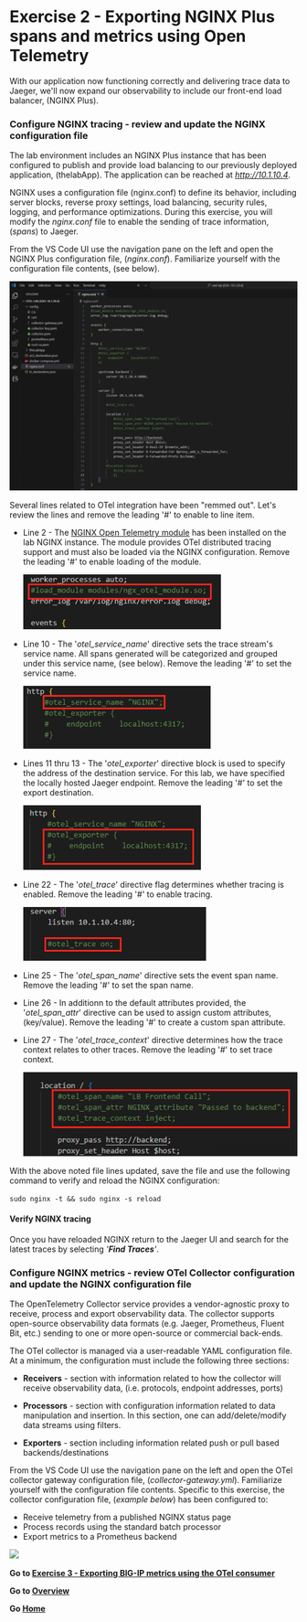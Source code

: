 Exercise 2 - Exporting NGINX Plus spans and metrics using Open Telemetry 
============================================================================

With our application now functioning correctly and delivering trace data to Jaeger, we'll now expand our observability to include our front-end load balancer, (NGINX Plus).  

### Configure NGINX tracing - review and update the NGINX configuration file

The lab environment includes an NGINX Plus instance that has been configured to publish and provide load balancing to our previously deployed application, (thelabApp).  The application can be reached at *http://10.1.10.4*.  

NGINX uses a configuration file (nginx.conf) to define its behavior, including server blocks, reverse proxy settings, load balancing, security rules, logging, and performance optimizations.  During this exercise, you will modify the *nginx.conf* file to enable the sending of trace information, (*spans*) to Jaeger. 

From the VS Code UI use the navigation pane on the left and open the NGINX Plus configuration file, (*nginx.conf*).  Familiarize yourself with the configuration file contents, (see below).  

<img src= "../images/Picture39.png">

Several lines related to OTel integration have been "remmed out".  Let's review the lines and remove the leading '#' to enable to line item.

- Line 2 - The [NGINX Open Telemetry module](https://docs.nginx.com/nginx/admin-guide/dynamic-modules/opentelemetry/) has been installed on the lab NGINX instance.  The module provides OTel distributed tracing support and must also be loaded via the NGINX configuration.  Remove the leading '#' to enable loading of the module.

   <img src= "../images/Picture40.png">

- Line 10 - The '*otel_service_name*' directive sets the trace stream's service name.  All spans generated will be categorized and grouped under this service name, (see below). Remove the leading '#' to set the service name.

    <img src= "../images/Picture41.png">

- Lines 11 thru 13 - The '*otel_exporter*' directive block is used to specify the address of the destination service. For this lab, we have specified the locally hosted Jaeger endpoint. Remove the leading '#' to set the export destination.

   <img src= "../images/Picture42.png">
- Line 22 - The '*otel_trace*' directive flag determines whether tracing is enabled. Remove the leading '#' to enable tracing.  

   <img src= "../images/Picture43.png">

- Line 25 - The '*otel_span_name*' directive sets the event span name. Remove the leading '#' to set the span name.
- Line 26 - In additionn to the default attributes provided, the '*otel_span_attr*' directive can be used to assign custom attributes, (key/value). Remove the leading '#' to create a custom span attribute. 
- Line 27 - The '*otel_trace_context*' directive determines how the trace context relates to other traces. Remove the leading '#' to set trace context.

   <img src= "../images/Picture44.png">

With the above noted file lines updated, save the file and use the following command to verify and reload the NGINX configuration:

```sudo nginx -t && sudo nginx -s reload```

#### Verify NGINX tracing
Once you have reloaded NGINX return to the Jaeger UI and search for the latest traces by selecting *'**Find Traces**'*.


### Configure NGINX metrics - review OTel Collector configuration and update the NGINX configuration file

The OpenTelemetry Collector service provides a vendor-agnostic proxy to receive, process and export observability data.  The collector supports open-source observability data formats (e.g. Jaeger, Prometheus, Fluent Bit, etc.) sending to one or more open-source or commercial back-ends.

The OTel collector is managed via a user-readable YAML configuration file.  At a minimum, the configuration must include the following three sections:
- **Receivers** - section with information related to how the collector will receive observability data, (i.e. protocols, endpoint addresses, ports) 

- **Processors** - section with configuration information related to data manipulation and insertion.  In this section, one can add/delete/modify data streams using filters.

- **Exporters** - section including information related push or pull based backends/destinations

From the VS Code UI use the navigation pane on the left and open the OTel collector gateway configuration file, (*collector-gateway.yml*).  Familiarize yourself with the configuration file contents.  Specific to this exercise, the collector configuration file, (*example below*)  has been configured to:
 - Receive telemetry from a published NGINX status page
 - Process records using the standard batch processor
 - Export metrics to a Prometheus backend

<img src= "../images/Picture18.png">





**Go to [Exercise 3 - Exporting BIG-IP metrics using the OTel consumer](ex3.md)**

**Go to [Overview](overview.md)**

**Go [Home](https://github.com/f5businessdevelopment/bdOtelLab)**
